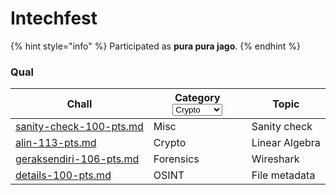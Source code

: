 # Intechfest

{% hint style="info" %}
Participated as **pura pura jago**.
{% endhint %}

### Qual

<table><thead><tr><th>Chall</th><th width="141">Category<select><option value="Ss8dGS7qITll" label="Crypto" color="blue"></option><option value="gD8P4Ymp1dWf" label="OSINT" color="blue"></option><option value="r1ZYBETUH8ON" label="Forensics" color="blue"></option><option value="tuonHpKymmWs" label="Misc" color="blue"></option></select></th><th>Topic</th></tr></thead><tbody><tr><td><a data-mention href="sanity-check-100-pts.md">sanity-check-100-pts.md</a></td><td><span data-option="tuonHpKymmWs">Misc</span></td><td>Sanity check</td></tr><tr><td><a data-mention href="alin-113-pts.md">alin-113-pts.md</a></td><td><span data-option="Ss8dGS7qITll">Crypto</span></td><td>Linear Algebra</td></tr><tr><td><a data-mention href="geraksendiri-106-pts.md">geraksendiri-106-pts.md</a></td><td><span data-option="r1ZYBETUH8ON">Forensics</span></td><td>Wireshark</td></tr><tr><td><a data-mention href="details-100-pts.md">details-100-pts.md</a></td><td><span data-option="gD8P4Ymp1dWf">OSINT</span></td><td>File metadata</td></tr></tbody></table>
